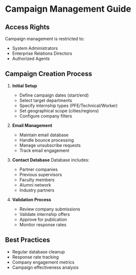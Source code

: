 # Campaign Management Guide

## Access Rights

Campaign management is restricted to:
- System Administrators
- Enterprise Relations Directors
- Authorized Agents

## Campaign Creation Process

1. **Initial Setup**
   - Define campaign dates (start/end)
   - Select target departments
   - Specify internship types (PFE/Technical/Worker)
   - Set geographical scope (cities/regions)
   - Configure company filters

2. **Email Management**
   - Maintain email database
   - Handle bounce processing
   - Manage unsubscribe requests
   - Track email engagement

3. **Contact Database**
   Database includes:
   - Partner companies
   - Previous supervisors
   - Faculty members
   - Alumni network
   - Industry partners

4. **Validation Process**
   - Review company submissions
   - Validate internship offers
   - Approve for publication
   - Monitor response rates

## Best Practices

- Regular database cleanup
- Response rate tracking
- Company engagement metrics
- Campaign effectiveness analysis
